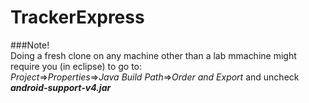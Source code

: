 # TrackerExpress

###Note!  
Doing a fresh clone on any machine other than a lab mmachine might require you (in eclipse) to go to:  
_Project_=>_Properties_=>_Java Build Path_=>_Order and Export_ and uncheck **_android-support-v4.jar_**
